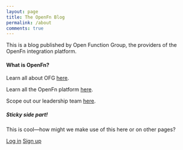 ```yaml
---
layout: page
title: The OpenFn Blog
permalink: /about
comments: true
---
```


<div class="row justify-content-between">
<div class="col-md-8 pr-5">

<p>This is a blog published by Open Function Group, the providers of the OpenFn integration platform.</p>

<h4>What is OpenFn?</h4>

<p>Learn all about OFG <a href="https://openfn.org/about">here</a>.</p>
<p>Learn all the OpenFn platform <a href="https://openfn.org/what">here</a>.</p>
<p>Scope out our leadership team <a href="https://openfn.org/leadership">here</a>.</p>

</div>

<div class="col-md-4">

<div class="sticky-top sticky-top-80">
<h5>Sticky side part!</h5>

<p>This is cool—how might we make use of this here or on other pages?</p>

<a href="https://www.openfn.org/projects" class="btn btn-primary">Log in</a>
<a href="https://www.openfn.org/signup" class="btn btn-info">Sign up</a>

</div>
</div>
</div>
